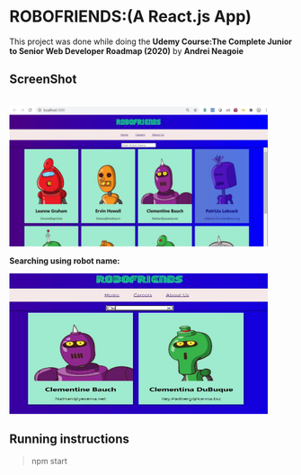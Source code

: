 # ROBOFRIENDS:(A React.js App)

This project was done while doing the **Udemy Course:The Complete Junior to Senior Web Developer Roadmap (2020)** by **Andrei Neagoie**

##  ScreenShot
<br />
<img src="./screenshots/snap1.JPG" height="250" width="460">

**Searching using robot name:**
<br />

<img src="./screenshots/snap2.JPG" height="250" width="460">

## Running instructions
  >npm start 
